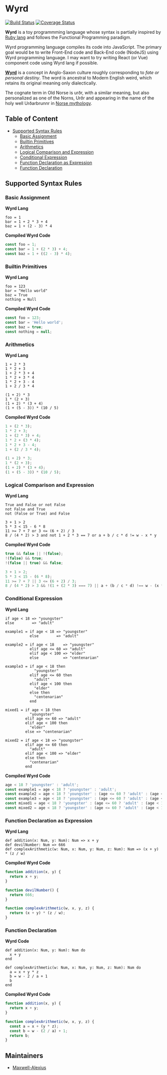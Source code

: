 # Wyrd

[![Build Status](https://travis-ci.org/Maxwell-Alexius/Wyrd-Lang.svg?branch=master)](https://travis-ci.org/Maxwell-Alexius/Wyrd-Lang) [![Coverage Status](https://coveralls.io/repos/github/Maxwell-Alexius/Wyrd-Lang/badge.svg?branch=master)](https://coveralls.io/github/Maxwell-Alexius/Wyrd-Lang?branch=master)

**Wyrd** is a toy programmming language whose syntax is partially inspired by [Ruby lang](https://www.ruby-lang.org/en/) and follows the Functional Programming paradigm.

Wyrd programming language compiles its code into JavaScript. The primary goal would be to write Front-End code and Back-End code (NodeJS) using Wyrd programming language. I may want to try writing React (or Vue) component code using Wyrd lang if possible.

[**Wyrd**](https://en.wikipedia.org/wiki/Wyrd) is a concept in Anglo-Saxon culture roughly corresponding to *fate or personal destiny*. The word is ancestral to Modern English weird, which retains its original meaning only dialectically.

The cognate term in Old Norse is urðr, with a similar meaning, but also personalized as one of the Norns, Urðr and appearing in the name of the holy well Urðarbrunnr in [Norse mythology](https://en.wikipedia.org/wiki/Norse_mythology).

## Table of Content
- [Supported Syntax Rules](https://github.com/Maxwell-Alexius/Wyrd-Lang#supported-syntax-rules)
  - [Basic Assignment](https://github.com/Maxwell-Alexius/Wyrd-Lang#basic-assignment)
  - [Builtin Primitives](https://github.com/Maxwell-Alexius/Wyrd-Lang#builtin-primitives)
  - [Arithmetics](https://github.com/Maxwell-Alexius/Wyrd-Lang#arithmetics)
  - [Logical Comparison and Expression](https://github.com/Maxwell-Alexius/Wyrd-Lang#logical-comparison-and-expression)
  - [Conditional Expression](https://github.com/Maxwell-Alexius/Wyrd-Lang#conditional-expression)
  - [Function Declaration as Expression](https://github.com/Maxwell-Alexius/Wyrd-Lang#function-declaration-as-expression)
  - [Function Declaration](https://github.com/Maxwell-Alexius/Wyrd-Lang#function-declaration)

## Supported Syntax Rules
### Basic Assignment
**Wyrd Lang**
```
foo = 1
bar = 1 + 2 * 3 + 4
baz = 1 + (2 - 3) * 4
```

**Compiled Wyrd Code**

```js
const foo = 1;
const bar = 1 + (2 * 3) + 4;
const baz = 1 + ((2 - 3) * 4);
```


### Builtin Primitives
**Wyrd Lang**
```
foo = 123
bar = "Hello world"
baz = True
nothing = Null
```

**Compiled Wyrd Code**
```js
const foo = 123;
const bar = 'Hello world';
const baz = true;
const nothing = null;
```

### Arithmetics
**Wyrd Lang**
```
1 + 2 * 3
1 * 2 + 3
1 + 2 * 3 + 4
1 * 2 + 3 * 4
1 * 2 + 3 - 4
1 + 2 / 3 * 4

(1 + 2) * 3
1 * (2 + 3)
(1 + 2) * (3 + 4)
(1 + (5 - 3)) * (10 / 5)
```

**Compiled Wyrd Code**
```js
1 + (2 * 3);
1 * 2 + 3;
1 + (2 * 3) + 4;
1 * 2 + (3 * 4);
1 * 2 + 3 - 4;
1 + (2 / 3 * 4);

(1 + 2) * 3;
1 * (2 + 3);
(1 + 2) * (3 + 4);
(1 + (5 - 3)) * (10 / 5);
```

### Logical Comparison and Expression
**Wyrd Lang**
```
True and False or not False
not False and True
not (False or True) and False

3 + 1 > 2
5 * 3 < 15 - 6 * 8
11 >= 7 + 7 or 3 <= (6 + 2) / 3
8 / (4 * 2) > 3 and not 1 + 2 * 3 == 7 or a + b / c * d != w - x * y
```

**Compiled Wyrd Code**
```js
true && false || !(false);
!(false) && true;
!(false || true) && false;

3 + 1 > 2;
5 * 3 < 15 - (6 * 8);
11 >= 7 + 7 || 3 <= (6 + 2) / 3;
8 / (4 * 2) > 3 && !(1 + (2 * 3) === 7) || a + (b / c * d) !== w - (x * y);
```

### Conditional Expression
**Wyrd Lang**
```
if age < 18 => "youngster"
else        => "adult"

example1 = if age < 18 => "youngster"
           else        => "adult"

example2 = if age < 18    => "youngster"
           elif age <= 60 => "adult"
           elif age < 100 => "elder"
           else           => "centenarian"

example3 = if age < 18 then
             "youngster"
           elif age <= 60 then
             "adult"
           elif age < 100 then
             "elder"
           else then
             "centenarian"
           end

mixed1 = if age < 18 then
           "youngster"
         elif age <= 60 => "adult"
         elif age < 100 then
           "elder"
         else => "centenarian"

mixed2 = if age < 18 => "youngster"
         elif age <= 60 then
           "adult"
         elif age < 100 => "elder"
         else then
           "centenarian"
         end
```

**Compiled Wyrd Code**
```js
age < 18 ? 'youngster' : 'adult';
const example1 = age < 18 ? 'youngster' : 'adult';
const example2 = age < 18 ? 'youngster' : (age <= 60 ? 'adult' : (age < 100 ? 'elder' : 'centenarian'));
const example3 = age < 18 ? 'youngster' : (age <= 60 ? 'adult' : (age < 100 ? 'elder' : 'centenarian'));
const mixed1 = age < 18 ? 'youngster' : (age <= 60 ? 'adult' : (age < 100 ? 'elder' : 'centenarian'));
const mixed2 = age < 18 ? 'youngster' : (age <= 60 ? 'adult' : (age < 100 ? 'elder' : 'centenarian'));
```

### Function Declaration as Expression
**Wyrd Lang**
```
def addition(x: Num, y: Num): Num => x + y
def devilNumber: Num => 666
def complexArithmetic(w: Num, x: Num, y: Num, z: Num): Num => (x + y) * (z / w)
```

**Compiled Wyrd Code**
```js
function addition(x, y) {
  return x + y;
}

function devilNumber() {
  return 666;
}

function complexArithmetic(w, x, y, z) {
  return (x + y) * (z / w);
}
```

### Function Declaration
**Wyrd Code**
```
def addition(x: Num, y: Num): Num do
  x + y
end

def complexArithmetic(w: Num, x: Num, y: Num, z: Num): Num do
  a = x + y * z
  b = w - 2 / a + 1
  b
end
```

**Compiled Wyrd Code**
```js
function addition(x, y) {
  return x + y;
}

function complexArithmetic(w, x, y, z) {
  const a = x + (y * z);
  const b = w - (2 / a) + 1;
  return b;
}
```

## Maintainers
- [Maxwell-Alexius](https://github.com/Maxwell-Alexius)
